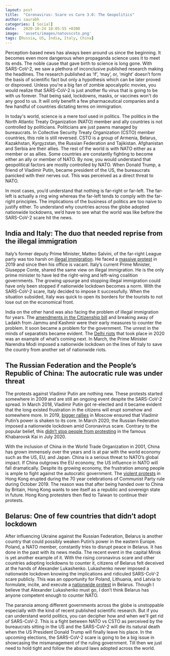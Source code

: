 ```yaml
---
layout: post
title:  "Coronavirus: Scare vs Cure 3.0: The Geopolitics"
author: saurabh
categories: [ Social]
date:   2020-10-24 18:05:55 +0300
image:  'assets/images/natovscsto.png'
tags: [Russia, US, India, Italy, China]
---
```


Perception-based news has always been around us since the beginning. It becomes even more dangerous when propaganda science uses it to meet its ends. The noble cause that gave birth to science is long gone. With SARS-CoV-2, we saw a plethora of inconclusive published research making the headlines. The research published as ‘if’, ‘may’, or, ‘might’ doesn’t form the basis of scientific fact but only a hypothesis which can be later proved or disproved. Unless you're a big fan of zombie apocalyptic movies, you would realize that SARS-CoV-2 is just another flu virus that is going to be with us forever. That being said, lockdowns, masks, or vaccines won't do any good to us. It will only benefit a few pharmaceutical companies and a few handful of countries dictating terms on immigration.

In today's world, science is a mere tool used in politics. The politics in the North Atlantic Treaty Organization (NATO) member and ally countries is not controlled by politicians. Politicians are just pawns managed by bureaucrats. In Collective Security Treaty Organization (CSTO) member countries, this role is still reversed. CSTO is a group of Armenia, Belarus, Kazakhstan, Kyrgyzstan, the Russian Federation and Tajikistan. Afghanistan and Serbia are their allies. The rest of the world is with NATO either as a member or as allies. Some countries are constantly fighting to become either an ally or member of NATO. By now, you would understand that geopolitical factors are mostly controlled by NATO. When Donald Trump, a friend of Vladimir Putin, became president of the US, the bureaucrats panicked with their nerves out. This was perceived as a direct threat to NATO.

In most cases, you’d understand that nothing is far-right or far-left. The far-left is actually a ring wing whereas the far-left tends to comply with the far-right principles. The implications of the business of politics are too naive to justify either. To understand why countries across the globe adopted nationwide lockdowns, we’d have to see what the world was like before the SARS-CoV-2 scare hit the news.

## India and Italy: The duo that needed reprise from the illegal immigration

Italy’s former deputy Prime Minister, Matteo Salvini, of the far-right League party was too harsh on [illegal immigration](https://www.politico.eu/article/matteo-salvini-italy-takes-further-steps-to-clamp-down-on-immigration/). He faced a [massive protest](https://in.reuters.com/article/italy-politics-sardines/italys-anti-salvini-sardines-take-protest-to-rome-idINKBN1YJ01D) in 2019 and since then his office is vacant. Italy’s current Prime Minister, Giuseppe Conte, shared the same view on illegal immigration. He is the only prime minister to have led the right-wing and left-wing coalition governments. The growing upsurge and stopping illegal immigration could have only been stopped if nationwide lockdown becomes a norm. With the SARS-CoV-2 scare, Italy decided to impose it successfully. When the situation subsided, Italy was quick to open its borders for the tourists to not lose out on the economical front.

India on the other hand was also facing the problem of illegal immigration for years. The [amendments in the Citizenship bill](https://www.thehindu.com/news/cities/bangalore/protest-against-citizenship-amendment-bill/article30238956.ece) and breaking away of Ladakh from Jammu and Kashmir were their early measures to counter the problem. It soon became a problem for the government. The unrest in the minds of separatists became evident. The [Delhi riots](https://www.thehindu.com/topic/delhi-violence-2020/) that took place in 2020 was an example of what’s coming next. In March, the Prime Minister Narendra Modi imposed a nationwide lockdown on the lines of Italy to save the country from another set of nationwide riots.


## The Russian Federation and the People’s Republic of China: The autocratic rule was under threat

The protests against Vladimir Putin are nothing new. These protests started somewhere in 2009 and are still an ongoing event despite the SARS-CoV-2 spread. In March 2018, Vladimir Putin got re-elected and it became evident that the long existed frustration in the citizens will erupt  somehow and somewhere more. In 2019, [bigger rallies](https://www.bbc.com/news/world-europe-49057803) in Moscow ensured that Vladimir Putin’s power is shaken to its core. In March 2020, the Russian Federation imposed a nationwide lockdown amid Coronavirus scare. Contrary to the popular belief, this [didn’t stop people from protesting](https://www.dw.com/en/anti-moscow-protests-in-eastern-russia-erupt-for-fourth-weekend/a-54404055) in the famous Khabarovsk Kai in July 2020.

With the inclusion of China in the World Trade Organization in 2001, China has grown immensely over the years and is at par with the world economy such as the US, EU, and Japan. China is a serious threat to NATO’s global impact. If China outgrows the EU economy, the US influence in NATO will fall dramatically. Despite its growing economy, the frustration among people is ample to fight against the autocratic government. The [violent protests](https://www.bbc.com/news/world-asia-china-49317695) in Hong Kong erupted during the 70 year celebrations of Communist Party rule during October 2019. The reason was that after being handed over to China by Britain, Hong Kong wants to see itself as a republic and sovereign state in future. Hong Kong protesters then fled to Taiwan to continue their protests.

## Belarus: One of few countries that didn’t adopt lockdown

After influencing Ukraine against the Russian Federation, Belarus is another country that could possibly weaken Putin’s power in the eastern Europe. Poland, a NATO member, constantly tries to disrupt peace in Belarus. It has done in the past with its news media. The recent event in the capital Minsk is yet another example of it. With the rising coronavirus scare and other countries adopting lockdowns to counter it, citizens of Belarus felt deceived at the hands of Alexander Lukashenko. Lukashenko never imposed a nationwide lockdown knowing the implications and ridiculed SARS-CoV-2 scare publicly. This was an opportunity for Poland, Lithuania, and Latvia to formulate, incite, and execute a [nationwide protest](https://www.euronews.com/2020/09/27/belarus-protests-how-did-we-get-here) in Belarus. Though I believe that Alexander Lukashenko must go, I don’t think Belarus has anyone competent enough to counter NATO.

The paranoia among different governments across the globe is unstoppable especially with the kind of recent published scientific research. But if you can understand world politics, you can decipher how and when we'll get rid of SARS-CoV-2. This is a fight between NATO vs CSTO as perceived by the bureaucrats sitting in the US and the SARS-CoV-2 will die its natural death when the US President Donald Trump will finally leave his place. In the upcoming elections, the SARS-CoV-2 scare is going to be a big issue in showcasing the mismanagement of the ruling government. Till then we just need to hold tight and follow the absurd laws adopted across the world.
